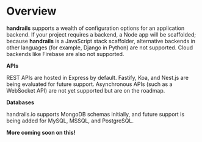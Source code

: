 # Overview

**handrails** supports a wealth of configuration options for an application backend. If your project requires a backend, a Node app will be scaffolded; because **handrails** is a JavaScript stack scaffolder, alternative backends in other languages (for example, Django in Python) are not supported. Cloud backends like Firebase are also not supported.

**APIs**

REST APIs are hosted in Express by default. Fastify, Koa, and Nest.js are being evaluated for future support. Asynchronous APIs (such as a WebSocket API) are not yet supported but are on the roadmap.

**Databases**

handrails.io supports MongoDB schemas initially, and future support is being added for MySQL, MSSQL, and PostgreSQL.

**More coming soon on this!**
